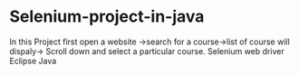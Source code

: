 # Selenium-project-in-java

In this Project first open a website ->search for a course->list of course will dispaly-> Scroll down and select a particular course.
Selenium web driver
Eclipse 
Java
